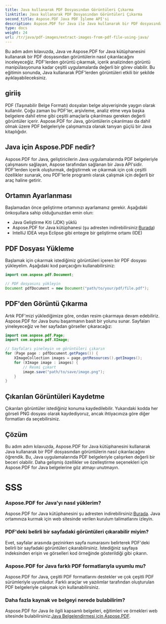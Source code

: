 ```yaml
---
title: Java kullanarak PDF Dosyasından Görüntüleri Çıkarma
linktitle: Java kullanarak PDF Dosyasından Görüntüleri Çıkarma
second_title: Aspose.PDF Java PDF İşleme API'si
description: Aspose.PDF for Java ile Java kullanarak bir PDF dosyasından görüntüleri nasıl çıkaracağınızı öğrenin. Kaynak koduyla adım adım kılavuz. Şimdi PDF görüntü çıkarmanın kilidini açın.
type: docs
weight: 24
url: /tr/java/pdf-images/extract-images-from-pdf-file-using-java/
---
```


Bu adım adım kılavuzda, Java ve Aspose.PDF for Java kütüphanesini kullanarak bir PDF dosyasından görüntülerin nasıl çıkarılacağını inceleyeceğiz. PDF'lerden görüntü çıkarmak, içerik analizinden görüntü manipülasyonuna kadar çeşitli uygulamalarda değerli bir görev olabilir. Bu eğitimin sonunda, Java kullanarak PDF'lerden görüntüleri etkili bir şekilde ayıklayabileceksiniz.

## giriiş

PDF (Taşınabilir Belge Formatı) dosyaları belge alışverişinde yaygın olarak kullanılır. Çoğu zaman bu PDF'ler, arşivleme, analiz etme veya başka belgelere dahil etme gibi çeşitli amaçlarla çıkarılması gereken değerli görüntüler içerir. Aspose.PDF for Java, görüntülerin çıkarılması da dahil olmak üzere PDF belgeleriyle çalışmamıza olanak tanıyan güçlü bir Java kitaplığıdır.

## Java için Aspose.PDF nedir?

Aspose.PDF for Java, geliştiricilerin Java uygulamalarında PDF belgeleriyle çalışmasını sağlayan, Aspose tarafından sağlanan bir Java API'sidir. PDF'lerden içerik oluşturmak, değiştirmek ve çıkarmak için çok çeşitli özellikler sunarak, onu PDF'lerle programlı olarak çalışmak için değerli bir araç haline getirir.

## Ortamın Ayarlanması

Başlamadan önce geliştirme ortamınızı ayarlamanız gerekir. Aşağıdaki önkoşullara sahip olduğunuzdan emin olun:

- Java Geliştirme Kiti (JDK) yüklü
-  Aspose.PDF for Java kütüphanesi (şu adresten indirebilirsiniz:[Burada](https://releases.aspose.com/pdf/java/))
- IntelliJ IDEA veya Eclipse gibi entegre bir geliştirme ortamı (IDE)

## PDF Dosyası Yükleme

Başlamak için çıkarmak istediğimiz görüntüleri içeren bir PDF dosyası yükleyelim. Aşağıdaki kod parçacığını kullanabilirsiniz:

```java
import com.aspose.pdf.Document;

// PDF dosyasını yükleyin
Document pdfDocument = new Document("path/to/your/pdf/file.pdf");
```

## PDF'den Görüntü Çıkarma

Artık PDF'mizi yüklediğimize göre, ondan resim çıkarmaya devam edebiliriz. Aspose.PDF for Java bunu başarmanın basit bir yolunu sunar. Sayfaları yineleyeceğiz ve her sayfadan görseller çıkaracağız:

```java
import com.aspose.pdf.Page;
import com.aspose.pdf.XImage;

// Sayfaları yineleyin ve görüntüleri çıkarın
for (Page page : pdfDocument.getPages()) {
    XImageCollection images = page.getResources().getImages();
    for (XImage image : images) {
        // Resmi çıkart
        image.save("path/to/save/image.png");
    }
}
```

## Çıkarılan Görüntüleri Kaydetme

Çıkarılan görüntüler istediğiniz konuma kaydedilebilir. Yukarıdaki kodda her görseli PNG dosyası olarak kaydediyoruz, ancak ihtiyacınıza göre diğer formatları da seçebilirsiniz.

## Çözüm

Bu adım adım kılavuzda, Aspose.PDF for Java kütüphanesini kullanarak Java kullanarak bir PDF dosyasından görüntülerin nasıl çıkarılacağını öğrendik. Bu, Java uygulamalarında PDF belgeleriyle çalışırken değerli bir beceri olabilir. Daha gelişmiş özellikler ve özelleştirme seçenekleri için Aspose.PDF for Java belgelerine göz atmayı unutmayın.

# SSS

### Aspose.PDF for Java'yı nasıl yüklerim?

 Aspose.PDF for Java kütüphanesini şu adresten indirebilirsiniz:[Burada](https://releases.aspose.com/pdf/java/). Java ortamınıza kurmak için web sitesinde verilen kurulum talimatlarını izleyin.

### PDF'deki belirli bir sayfadaki görüntüleri çıkarabilir miyim?

Evet, sayfalar arasında gezinirken sayfa numarasını belirterek PDF'deki belirli bir sayfadaki görüntüleri çıkarabilirsiniz. İstediğiniz sayfaya indeksinden erişin ve görselleri kod örneğinde gösterildiği gibi çıkarın.

### Aspose.PDF for Java farklı PDF formatlarıyla uyumlu mu?

Aspose.PDF for Java, çeşitli PDF formatlarını destekler ve çok çeşitli PDF sürümleriyle uyumludur. Farklı araçlar ve yazılımlar tarafından oluşturulan PDF belgeleriyle çalışmak için kullanabilirsiniz.

### Daha fazla kaynak ve belgeyi nerede bulabilirim?

Aspose.PDF for Java ile ilgili kapsamlı belgeleri, eğitimleri ve örnekleri web sitesinde bulabilirsiniz:[Java Belgelendirmesi için Aspose.PDF](https://reference.aspose.com/pdf/java/).